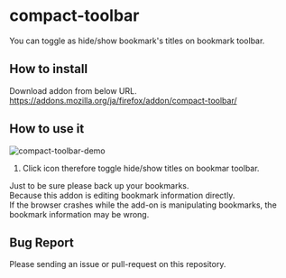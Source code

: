 compact-toolbar
===============
You can toggle as hide/show bookmark's titles on bookmark toolbar.

How to install
--------------
Download addon from below URL.  
https://addons.mozilla.org/ja/firefox/addon/compact-toolbar/

How to use it
-------------

![compact-toolbar-demo](https://2.bp.blogspot.com/-qpQJON8NLnM/XOj1wy1jxYI/AAAAAAAAf9c/FXW728UeqCUptPA909Qd_zJ52K1wjZTzwCLcBGAs/s1600/compact_toolbar_demo.gif)

1. Click icon therefore toggle hide/show titles on bookmar toolbar.

Just to be sure please back up your bookmarks.  
Because this addon is editing bookmark information directly.  
If the browser crashes while the add-on is manipulating bookmarks, the bookmark information may be wrong.

Bug Report
-----------

Please sending an issue or pull-request on this repository.
